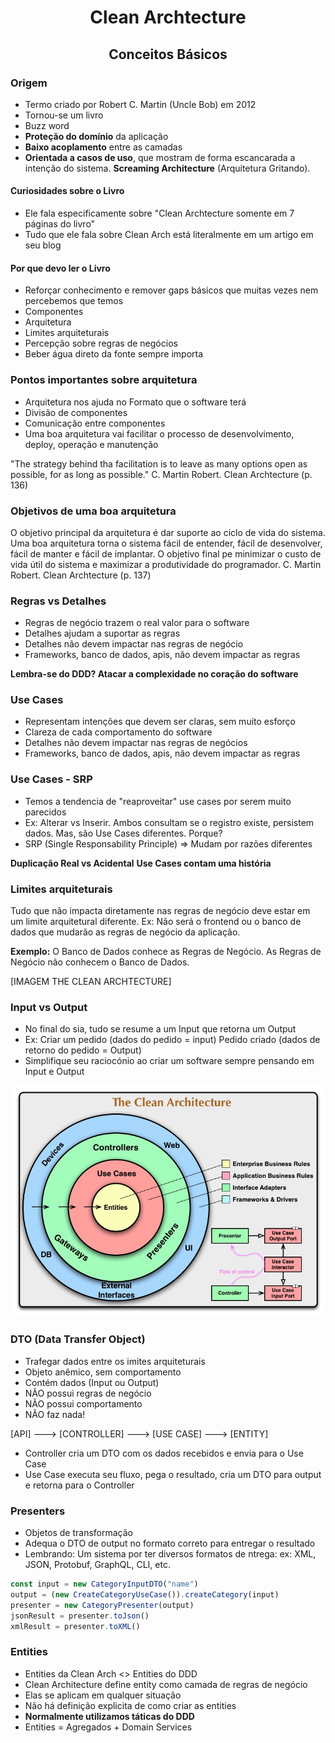 # <p style="text-align: center;">Clean Archtecture</p>

## <p style="text-align: center;">Conceitos Básicos</p>

### Origem
- Termo criado por Robert C. Martin (Uncle Bob) em 2012
- Tornou-se um livro
- Buzz word
- **Proteção do domínio** da aplicação
- **Baixo acoplamento** entre as camadas
- **Orientada a casos de uso**, que mostram de forma escancarada a intenção do sistema. **Screaming Architecture** (Arquitetura Gritando). 

#### Curiosidades sobre o Livro
- Ele fala especificamente sobre "Clean Archtecture somente em 7 páginas do livro"
- Tudo que ele fala sobre Clean Arch está literalmente em um artigo em seu blog


#### Por que devo ler o Livro
- Reforçar conhecimento e remover gaps básicos que muitas vezes nem percebemos que temos
- Componentes
- Arquitetura
- Limites arquiteturais
- Percepção sobre regras de negócios
- Beber água direto da fonte sempre importa

### Pontos importantes sobre arquitetura
- Arquitetura nos ajuda no Formato que o software terá
- Divisão de componentes
- Comunicação entre componentes
- Uma boa arquitetura vai facilitar o processo de desenvolvimento, deploy, operação e manutenção

"The strategy behind tha facilitation is to leave as many options open as possible, for as long as possible."
C. Martin Robert. Clean Archtecture (p. 136)

### Objetivos de uma boa arquitetura
O objetivo principal da arquitetura é dar suporte ao ciclo de vida do sistema. Uma boa arquitetura torna o sistema fácil de entender, fácil de desenvolver, fácil de manter e fácil de implantar. O objetivo final pe minimizar o custo de vida útil do sistema e maximizar a produtividade do programador.
C. Martin Robert. Clean Archtecture (p. 137)

### Regras vs Detalhes
- Regras de negócio trazem o real valor para o software
- Detalhes ajudam a suportar as regras
- Detalhes não devem impactar nas regras de negócio
- Frameworks, banco de dados, apis, não devem impactar as regras
  
**Lembra-se do DDD? Atacar a complexidade no coração do software**

### Use Cases
- Representam intenções que devem ser claras, sem muito esforço
- Clareza de cada comportamento do software
- Detalhes não devem impactar nas regras de negócios
- Frameworks, banco de dados, apis, não devem impactar as regras

### Use Cases - SRP
- Temos a tendencia de "reaproveitar" use cases por serem muito parecidos
- Ex: Alterar vs Inserir. Ambos consultam se o registro existe, persistem dados. Mas, são Use Cases diferentes. Porque?
- SRP (Single Responsability Principle) => Mudam por razões diferentes

**Duplicação Real vs Acidental**
**Use Cases contam uma história**

### Limites arquiteturais
Tudo que não impacta diretamente nas regras de negócio deve estar em um limite arquitetural diferente. Ex: Não será o frontend ou o banco de dados que mudarão as regras de negócio da aplicação.

**Exemplo:**
O Banco de Dados conhece as Regras de Negócio. As Regras de Negócio não conhecem o Banco de Dados.

[IMAGEM THE CLEAN ARCHTECTURE]

### Input vs Output
- No final do sia, tudo se resume a um Input que retorna um Output
- Ex: Criar um pedido (dados do pedido = input) Pedido criado (dados de retorno do pedido = Output)
- Simplifique seu raciocónio ao criar um software sempre pensando em Input e Output

![](./.github/clean-arch-model.jpg)


### DTO (Data Transfer Object)
- Trafegar dados entre os imites arquiteturais
- Objeto anêmico, sem comportamento
- Contém dados (Input ou Output)
- NÃO possui regras de negócio
- NÃO possui comportamento
- NÃO faz nada!
  
[API] ---> [CONTROLLER] ---> [USE CASE] ---> [ENTITY]
- Controller cria um DTO com os dados recebidos e envia para o Use Case
- Use Case executa seu fluxo, pega o resultado, cria um DTO para output e retorna para o Controller

### Presenters
- Objetos de transformação
- Adequa o DTO de output no formato correto para entregar o resultado
- Lembrando: Um sistema por ter diversos formatos de ntrega: ex: XML, JSON, Protobuf, GraphQL, CLI, etc.

``` javascript
const input = new CategoryInputDTO("name")
output = (new CreateCategoryUseCase()).createCategory(input)
presenter = new CategoryPresenter(output)
jsonResult = presenter.toJson()
xmlResult = presenter.toXML()
```

### Entities
- Entities da Clean Arch <> Entities do DDD
- Clean Architecture define entity como camada de regras de negócio
- Elas se aplicam em qualquer situação
- Não há definição explicita de como criar as entities
- **Normalmente utilizamos táticas do DDD**
- Entities = Agregados + Domain Services